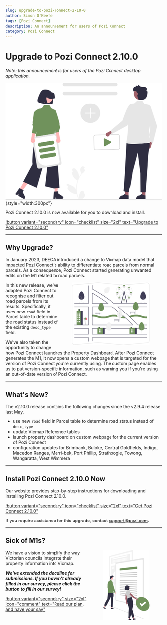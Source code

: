 ```yaml
---
slug: upgrade-to-pozi-connect-2-10-0
author: Simon O'Keefe
tags: [Pozi Connect]
description: An announcement for users of Pozi Connect
category: Pozi Connect
---
```


# Upgrade to Pozi Connect 2.10.0

*Note: this announcement is for users of the Pozi Connect desktop application.*

![](/static/img/undraw/undraw_collaborating_re_l43g.svg){style="width:300px"}

Pozi Connect 2.10.0 is now available for you to download and install.

[!button variant="secondary" icon="checklist" size="2xl" text="Upgrade to Pozi Connect 2.10.0"](/pozi-connect/installation/)

---

## Why Upgrade?

In January 2023, DEECA introduced a change to Vicmap data model that impacted Pozi Connect's ability to differentiate road parcels from normal parcels. As a consequence, Pozi Connect started generating unwanted edits on the M1 related to road parcels.

<img src="/static/img/undraw/undraw_tourist_map_re_293e.svg" alt="" style="float:right;width:250px;margin:0px 40px;">

In this new release, we've adapted Pozi Connect to recognise and filter out road parcels from its results. Specifically, it uses new `road` field in Parcel table to determine the road status instead of the existing `desc_type` field.

We've also taken the opportunity to change how Pozi Connect launches the Property Dashboard. After Pozi Connect generates the M1, it now opens a custom webpage that is targeted for the version of Pozi Connect you're currently using. The custom page enables us to put version-specific information, such as warning you if you're using an out-of-date version of Pozi Connect.

---

## What's New?

The v2.10.0 release contains the following changes since the v2.9.4 release last May.

* use new `road` field in Parcel table to determine road status instead of `desc_type`
* update Vicmap Reference tables
* launch property dashboard on custom webpage for the current version of Pozi Connect
* configuration updates for Brimbank, Buloke, Central Goldfields, Indigo, Macedon Ranges, Merri-bek, Port Phillip, Strathbogie, Towong, Wangaratta, West Wimmera

---

## Install Pozi Connect 2.10.0 Now

Our website provides step-by-step instructions for downloading and installing Pozi Connect 2.10.0.

[!button variant="secondary" icon="checklist" size="2xl" text="Get Pozi Connect 2.10.0"](/pozi-connect/installation/)

If you require assistance for this upgrade, contact support@pozi.com.

---

## Sick of M1s?

<img src="/static/img/undraw/undraw_sync_files_re_ws4c.svg" alt="" style="float:right;width:150px;margin:0px 40px;">

We have a vision to simplify the way Victorian councils integrate their property information into Vicmap.

***We've extended the deadline for submissions. If you haven't already filled in our survey, please click the button to fill in our survey!***

[!button variant="secondary" size="2xl" icon="comment" text="Read our plan, and have your say"](/land-central-station/)

